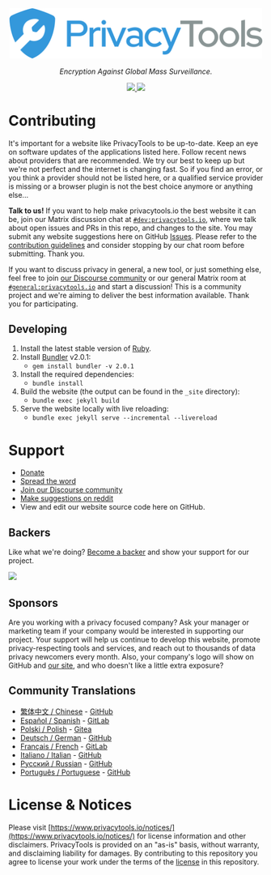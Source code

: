 <div align="center">
<a href="https://www.privacytools.io">
	<img src="assets/img/svg/layout/brand/horizontal.svg" width="500px" alt="PrivacyTools" />
</a>
<p>
	<em>Encryption Against Global Mass Surveillance.</em>
</p>
<a href="https://opencollective.com/privacytools#support">
	<img src="https://opencollective.com/privacytools/tiers/badge.svg">
</a>
<a href="https://app.netlify.com/sites/privacytools-io/deploys">
	<img src="https://api.netlify.com/api/v1/badges/afd98777-c205-4928-a301-f57a1448113f/deploy-status">
</a>
</div>

# Contributing

It's important for a website like PrivacyTools to be up-to-date. Keep an eye on software updates of the applications listed here. Follow recent news about providers that are recommended. We try our best to keep up but we're not perfect and the internet is changing fast. So if you find an error, or you think a provider should not be listed here, or a qualified service provider is missing or a browser plugin is not the best choice anymore or anything else...

**Talk to us!** If you want to help make privacytools.io the best website it can be, join our Matrix discussion chat at [`#dev:privacytools.io`](https://matrix.to/#/#dev:privacytools.io), where we talk about open issues and PRs in this repo, and changes to the site. You may submit any website suggestions here on GitHub [Issues](https://github.com/privacytools/privacytools.io/issues). Please refer to the [contribution guidelines](.github/CONTRIBUTING.md) and consider stopping by our chat room before submitting. Thank you.

If you want to discuss privacy in general, a new tool, or just something else, feel free to join [our Discourse community](https://forum.privacytools.io/) or our general Matrix room at [`#general:privacytools.io`](https://matrix.to/#/#general:privacytools.io) and start a discussion! This is a community project and we're aiming to deliver the best information available. Thank you for participating.

## Developing

1. Install the latest stable version of [Ruby](https://www.ruby-lang.org/en/downloads/).
1. Install [Bundler](https://bundler.io/) v2.0.1:
	* `gem install bundler -v 2.0.1`
1. Install the required dependencies:
	* `bundle install`
1. Build the website (the output can be found in the `_site` directory):
	* `bundle exec jekyll build`
1. Serve the website locally with live reloading:
	* `bundle exec jekyll serve --incremental --livereload`

# Support

- [Donate](https://www.privacytools.io/sponsors/)
- [Spread the word](https://www.privacytools.io/#participate)
- [Join our Discourse community](https://forum.privacytools.io/)
- [Make suggestions on reddit](https://www.reddit.com/r/privacytoolsIO/)
- View and edit our website source code here on GitHub.

## Backers

Like what we're doing? [Become a backer](https://opencollective.com/privacytools) and show your support for our project.

![](https://opencollective.com/privacytools/tiers/sponsor.svg?avatarHeight=64&width=890)

## Sponsors

Are you working with a privacy focused company? Ask your manager or marketing team if your company would be interested in supporting our project. Your support will help us continue to develop this website, promote privacy-respecting tools and services, and reach out to thousands of data privacy newcomers every month. Also, your company's logo will show on GitHub and [our site](https://www.privacytools.io/sponsors/), and who doesn't like a little extra exposure?

## Community Translations
- [繁体中文 / Chinese](https://privacytools.twngo.xyz/) - [GitHub](https://github.com/twngo/privacytools-zh)
- [Español / Spanish](https://victorhck.gitlab.io/privacytools-es/) - [GitLab](https://gitlab.com/victorhck/privacytools-es)
- [Polski / Polish](https://pl.privacytools.io) - [Gitea](https://git.privacytools.io/pl-privacytoolsIO/pl.privacytools.io)
- [Deutsch / German](https://privacytools.it-sec.rocks/) - [GitHub](https://github.com/Anon215/privacytools.it-sec.rocks)
- [Français / French](https://privacytools.dreads-unlock.fr/) - [GitLab](https://gitlab.com/Booteille/privacytools)
- [Italiano / Italian](https://privacytools-it.github.io/) - [GitHub](https://github.com/privacytools-it/privacytools-it.github.io)
- [Русский / Russian](https://privacytools.ru) - [GitHub](https://github.com/c0rdis/privacytools.ru)
- [Português / Portuguese](https://www.privacidade.digital/) - [GitHub](https://github.com/PrivacidadeDigital/privacidade.digital)

# License & Notices

Please visit [https://www.privacytools.io/notices/](https://www.privacytools.io/notices/) for license information and other disclaimers. PrivacyTools is provided on an "as-is" basis, without warranty, and disclaiming liability for damages. By contributing to this repository you agree to license your work under the terms of the [license](https://github.com/privacytools/privacytools.io/blob/master/LICENSE.txt) in this repository.
